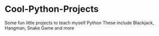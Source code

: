 # Cool-Python-Projects
Some fun little projects to teach myself Python
These include Blackjack, Hangman, Snake Game and more
